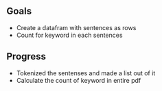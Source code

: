 ## Goals
* Create a datafram with sentences as rows
* Count for keyword in each sentences

## Progress
* Tokenized the sentenses and made a list out of it
* Calculate the count of keyword in entire pdf
